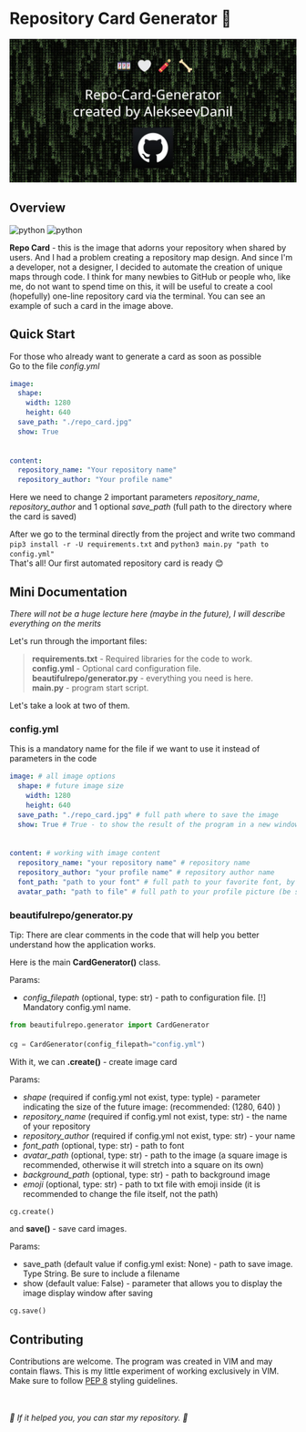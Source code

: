 # Repository Card Generator 🌠


![](beautifulrepo/assets/imgs/example.jpg)

## Overview
![python](https://img.shields.io/badge/3.8-python-blue?logo=python&logoColor=white)
![python](https://img.shields.io/badge/1.0.0-latest-dark)

**Repo Card** - this is the image that adorns your repository when shared by users. And I had a problem creating a repository map design. And since I'm a developer, not a designer, I decided to automate the creation of unique maps through code.
I think for many newbies to GitHub or people who, like me, do not want to spend time on this, it will be useful to create a cool (hopefully) one-line repository card via the terminal. You can see an example of such a card in the image above.

## Quick Start
For those who already want to generate a card as soon as possible\
Go to the file *config.yml*
```yml
image:
  shape:
    width: 1280
    height: 640
  save_path: "./repo_card.jpg"
  show: True


content:
  repository_name: "Your repository name"
  repository_author: "Your profile name"
```
Here we need to change 2 important parameters _repository_name_, _repository_author_ and 1 optional _save_path_ (full path to the directory where the card is saved)

After we go to the terminal directly from the project and write two command `pip3 install -r -U requirements.txt` and `python3 main.py "path to config.yml"`\
That's all! Our first automated repository card is ready 😊

## Mini Documentation
_There will not be a huge lecture here (maybe in the future), I will describe everything on the merits_

Let's run through the important files:
> **requirements.txt** - Required libraries for the code to work.\
> **config.yml** - Optional card configuration file.\
> **beautifulrepo/generator.py** - everything you need is here.\
> **main.py** - program start script.

Let's take a look at two of them.

### config.yml
This is a mandatory name for the file if we want to use it instead of parameters in the code
```yml
image: # all image options
  shape: # future image size
    width: 1280
    height: 640
  save_path: "./repo_card.jpg" # full path where to save the image
  show: True # True - to show the result of the program in a new window, False if not needed


content: # working with image content
  repository_name: "your repository name" # repository name
  repository_author: "your profile name" # repository author name
  font_path: "path to your font" # full path to your favorite font, by default OpenSans
  avatar_path: "path to file" # full path to your profile picture (be sure to make it square)
```
### beautifulrepo/generator.py

Tip: There are clear comments in the code that will help you better understand how the application works.

Here is the main **CardGenerator()** class.

Params:
- _config_filepath_ (optional, type: str) - path to configuration file. [!] Mandatory config.yml name.
```python
from beautifulrepo.generator import CardGenerator

cg = CardGenerator(config_filepath="config.yml")
```
With it, we can **.create()** - create image card

Params:
- _shape_ (required if config.yml not exist, type: typle) - parameter indicating the size of the future image: (recommended: (1280, 640) )
- _repository_name_ (required if config.yml not exist, type: str) - the name of your repository
- _repository_author_ (required if config.yml not exist, type: str) - your name
- _font_path_ (optional, type: str) - path to font
- _avatar_path_ (optional, type: str) - path to the image (a square image is recommended, otherwise it will stretch into a square on its own)
- _background_path_ (optional, type: str) - path to background image
- _emoji_ (optional, type: str) - path to txt file with emoji inside (it is recommended to change the file itself, not the path)
```python
cg.create()
```
and **save()** - save card images.

Params:
- save_path (default value if config.yml exist: None) - path to save image. Type String. Be sure to include a filename
- show (default value: False) - parameter that allows you to display the image display window after saving
```python
cg.save()
```
## Contributing
Contributions are welcome. The program was created in VIM and may contain flaws. This is my little experiment of working exclusively in VIM. Make sure to follow [PEP 8](https://peps.python.org/pep-0008/) styling guidelines.

\
\
*🌟 If it helped you, you can star my repository. 🤩*
